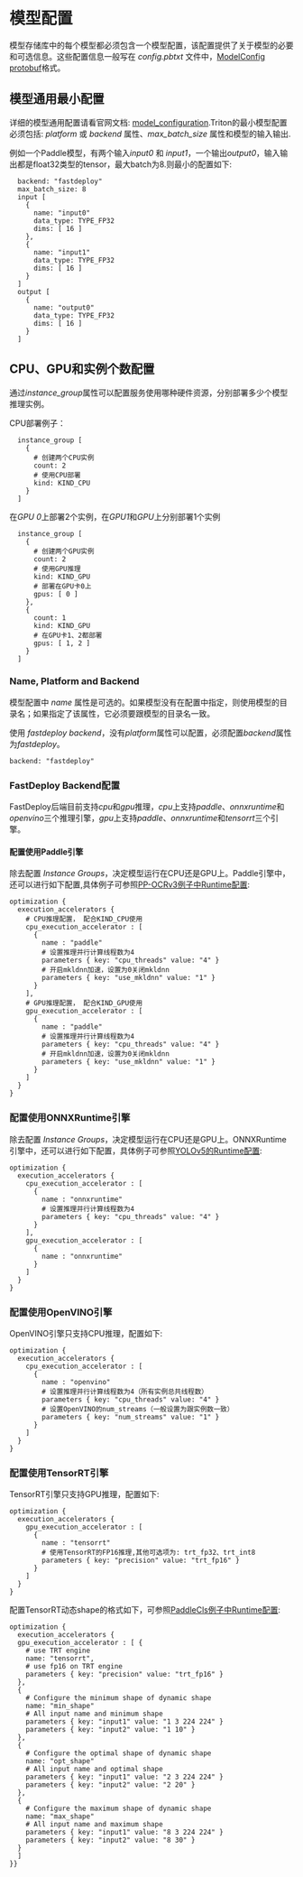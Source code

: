 # 模型配置
模型存储库中的每个模型都必须包含一个模型配置，该配置提供了关于模型的必要和可选信息。这些配置信息一般写在 *config.pbtxt* 文件中，[ModelConfig protobuf](https://github.com/triton-inference-server/common/blob/main/protobuf/model_config.proto)格式。

## 模型通用最小配置
详细的模型通用配置请看官网文档: [model_configuration](https://github.com/triton-inference-server/server/blob/main/docs/user_guide/model_configuration.md).Triton的最小模型配置必须包括: *platform* 或 *backend* 属性、*max_batch_size* 属性和模型的输入输出.

例如一个Paddle模型，有两个输入*input0* 和 *input1*，一个输出*output0*，输入输出都是float32类型的tensor，最大batch为8.则最小的配置如下:

```
  backend: "fastdeploy"
  max_batch_size: 8
  input [
    {
      name: "input0"
      data_type: TYPE_FP32
      dims: [ 16 ]
    },
    {
      name: "input1"
      data_type: TYPE_FP32
      dims: [ 16 ]
    }
  ]
  output [
    {
      name: "output0"
      data_type: TYPE_FP32
      dims: [ 16 ]
    }
  ]
```

## CPU、GPU和实例个数配置

通过*instance_group*属性可以配置服务使用哪种硬件资源，分别部署多少个模型推理实例。

CPU部署例子：
```
  instance_group [
    {
      # 创建两个CPU实例
      count: 2
      # 使用CPU部署  
      kind: KIND_CPU
    }
  ]
```

在*GPU 0*上部署2个实例，在*GPU1*和*GPU*上分别部署1个实例

```
  instance_group [
    {
      # 创建两个GPU实例
      count: 2
      # 使用GPU推理
      kind: KIND_GPU
      # 部署在GPU卡0上
      gpus: [ 0 ]
    },
    {
      count: 1
      kind: KIND_GPU
      # 在GPU卡1、2都部署
      gpus: [ 1, 2 ]
    }
  ]
```

### Name, Platform and Backend
模型配置中 *name* 属性是可选的。如果模型没有在配置中指定，则使用模型的目录名；如果指定了该属性，它必须要跟模型的目录名一致。

使用 *fastdeploy backend*，没有*platform*属性可以配置，必须配置*backend*属性为*fastdeploy*。

```
backend: "fastdeploy"
```

### FastDeploy Backend配置

FastDeploy后端目前支持*cpu*和*gpu*推理，*cpu*上支持*paddle*、*onnxruntime*和*openvino*三个推理引擎，*gpu*上支持*paddle*、*onnxruntime*和*tensorrt*三个引擎。


#### 配置使用Paddle引擎
除去配置 *Instance Groups*，决定模型运行在CPU还是GPU上。Paddle引擎中，还可以进行如下配置,具体例子可参照[PP-OCRv3例子中Runtime配置](../../../examples/vision/ocr/PP-OCRv3/serving/models/cls_runtime/config.pbtxt):

```
optimization {
  execution_accelerators {
    # CPU推理配置， 配合KIND_CPU使用
    cpu_execution_accelerator : [
      {
        name : "paddle"
        # 设置推理并行计算线程数为4
        parameters { key: "cpu_threads" value: "4" }
        # 开启mkldnn加速，设置为0关闭mkldnn
        parameters { key: "use_mkldnn" value: "1" }
      }
    ],
    # GPU推理配置， 配合KIND_GPU使用
    gpu_execution_accelerator : [
      {
        name : "paddle"
        # 设置推理并行计算线程数为4
        parameters { key: "cpu_threads" value: "4" }
        # 开启mkldnn加速，设置为0关闭mkldnn
        parameters { key: "use_mkldnn" value: "1" }
      }
    ]
  }
}
```

### 配置使用ONNXRuntime引擎
除去配置 *Instance Groups*，决定模型运行在CPU还是GPU上。ONNXRuntime引擎中，还可以进行如下配置，具体例子可参照[YOLOv5的Runtime配置](../../../examples/vision/detection/yolov5/serving/models/runtime/config.pbtxt):

```
optimization {
  execution_accelerators {
    cpu_execution_accelerator : [
      {
        name : "onnxruntime"
        # 设置推理并行计算线程数为4
        parameters { key: "cpu_threads" value: "4" }
      }
    ],
    gpu_execution_accelerator : [
      {
        name : "onnxruntime"
      }
    ]
  }
}
```

### 配置使用OpenVINO引擎
OpenVINO引擎只支持CPU推理，配置如下:

```
optimization {
  execution_accelerators {
    cpu_execution_accelerator : [
      {
        name : "openvino"
        # 设置推理并行计算线程数为4（所有实例总共线程数）
        parameters { key: "cpu_threads" value: "4" }
        # 设置OpenVINO的num_streams（一般设置为跟实例数一致）
        parameters { key: "num_streams" value: "1" }
      }
    ]
  }
}
```

### 配置使用TensorRT引擎
TensorRT引擎只支持GPU推理，配置如下:

```
optimization {
  execution_accelerators {
    gpu_execution_accelerator : [
      {
        name : "tensorrt"
        # 使用TensorRT的FP16推理,其他可选项为: trt_fp32、trt_int8
        parameters { key: "precision" value: "trt_fp16" }
      }
    ]
  }
}
```

配置TensorRT动态shape的格式如下，可参照[PaddleCls例子中Runtime配置](../../../examples/vision/classification/paddleclas/serving/models/runtime/config.pbtxt):
```
optimization {
  execution_accelerators {
  gpu_execution_accelerator : [ {
    # use TRT engine
    name: "tensorrt",
    # use fp16 on TRT engine
    parameters { key: "precision" value: "trt_fp16" }
  },
  {
    # Configure the minimum shape of dynamic shape
    name: "min_shape"
    # All input name and minimum shape
    parameters { key: "input1" value: "1 3 224 224" }
    parameters { key: "input2" value: "1 10" }
  },
  {
    # Configure the optimal shape of dynamic shape
    name: "opt_shape"
    # All input name and optimal shape
    parameters { key: "input1" value: "2 3 224 224" }
    parameters { key: "input2" value: "2 20" }
  },
  {
    # Configure the maximum shape of dynamic shape
    name: "max_shape"
    # All input name and maximum shape
    parameters { key: "input1" value: "8 3 224 224" }
    parameters { key: "input2" value: "8 30" }
  }
  ]
}}
```

